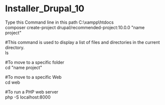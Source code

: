 # Installer_Drupal_10

Type this Command line in this path C:\xampp\htdocs <br>
composer create-project drupal/recommended-project:10.0.0 "name project"

#This command is used to display a list of files and directories in the current directory. <br>
ls

#To move to a specific folder <br>
cd "name project"

#To move to a specific Web <br>
cd web

#To run a PHP web server <br>
php -S localhost:8000

